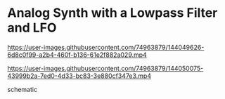 # Analog Synth with a Lowpass Filter and LFO  



https://user-images.githubusercontent.com/74963879/144049626-6d8c0f99-a2b4-460f-b136-61e2f882a029.mp4






https://user-images.githubusercontent.com/74963879/144050075-43999b2a-7ed0-4d33-bc83-3e880cf347e3.mp4



schematic  
